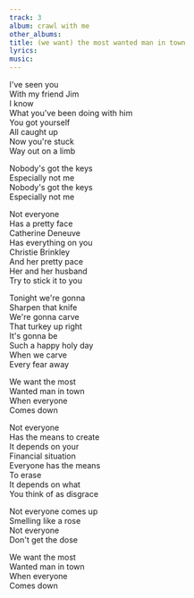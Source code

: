 ```yaml
---
track: 3
album: crawl with me
other_albums:
title: (we want) the most wanted man in town
lyrics: 
music: 
---
```

I've seen you  
With my friend Jim  
I know  
What you've been doing with him  
You got yourself  
All caught up  
Now you're stuck  
Way out on a limb  
  
Nobody's got the keys  
Especially not me  
Nobody's got the keys  
Especially not me  
  
Not everyone  
Has a pretty face  
Catherine Deneuve  
Has everything on you  
Christie Brinkley  
And her pretty pace  
Her and her husband  
Try to stick it to you  
  
Tonight we're gonna  
Sharpen that knife  
We're gonna carve  
That turkey up right  
It's gonna be  
Such a happy holy day  
When we carve  
Every fear away  
  
We want the most  
Wanted man in town  
When everyone  
Comes down  
  
Not everyone  
Has the means to create  
It depends on your  
Financial situation  
Everyone has the means  
To erase  
It depends on what  
You think of as disgrace  
  
Not everyone comes up  
Smelling like a rose  
Not everyone  
Don't get the dose  
  
We want the most  
Wanted man in town  
When everyone  
Comes down  
